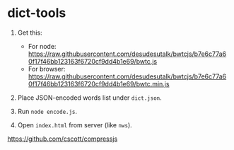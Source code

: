 # dict-tools

  1. Get this:

      * For node: https://raw.githubusercontent.com/desudesutalk/bwtcjs/b7e6c77a60f17f46bb123163f6720cf9dd4b1e69/bwtc.js
      * For browser: https://raw.githubusercontent.com/desudesutalk/bwtcjs/b7e6c77a60f17f46bb123163f6720cf9dd4b1e69/bwtc.min.js

  2. Place JSON-encoded words list under `dict.json`.
  3. Run `node encode.js`.
  4. Open `index.html` from server (like `nws`).

https://github.com/cscott/compressjs
